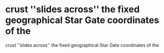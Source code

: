 # crust ''slides across'' the fixed geographical Star Gate coordinates of the

crust ''slides across'' the fixed geographical Star Gate coordinates of the